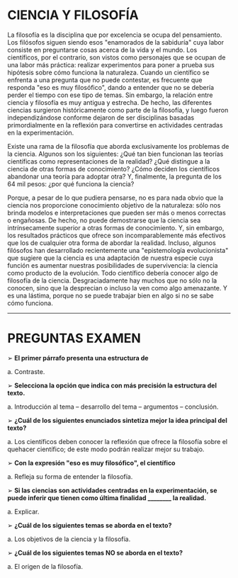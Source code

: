 # CIENCIA Y FILOSOFÍA

La filosofía es la disciplina que por excelencia se ocupa del pensamiento. Los filósofos siguen siendo esos "enamorados de la sabiduría" cuya labor consiste en preguntarse cosas acerca de la vida y el mundo. Los científicos, por el contrario, son vistos como personajes que se ocupan de una labor más práctica: realizar experimentos para poner a prueba sus hipótesis sobre cómo funciona la naturaleza. Cuando un científico se enfrenta a una pregunta que no puede contestar, es frecuente que responda "eso es muy filosófico", dando a entender que no se debería perder el tiempo con ese tipo de temas. Sin embargo, la relación entre ciencia y filosofía es muy antigua y estrecha. De hecho, las diferentes ciencias surgieron históricamente como parte de la filosofía, y luego fueron independizándose conforme dejaron de ser disciplinas basadas primordialmente en la reflexión para convertirse en actividades centradas en la experimentación.

Existe una rama de la filosofía que aborda exclusivamente los problemas de la ciencia. Algunos son los siguientes: ¿Qué tan bien funcionan las teorías científicas como representaciones de la realidad? ¿Qué distingue a la ciencia de otras formas de conocimiento? ¿Cómo deciden los científicos abandonar una teoría para adoptar otra? Y, finalmente, la pregunta de los 64 mil pesos: ¿por qué funciona la ciencia?

Porque, a pesar de lo que pudiera pensarse, no es para nada obvio que la ciencia nos proporcione conocimiento objetivo de la naturaleza: sólo nos brinda modelos e interpretaciones que pueden ser más o menos correctas o engañosas. De hecho, no puede demostrarse que la ciencia sea intrínsecamente superior a otras formas de conocimiento. Y, sin embargo, los resultados prácticos que ofrece son incomparablemente más efectivos que los de cualquier otra forma de abordar la realidad. Incluso, algunos filósofos han desarrollado recientemente una "epistemología evolucionista" que sugiere que la ciencia es una adaptación de nuestra especie cuya función es aumentar nuestras posibilidades de supervivencia: la ciencia como producto de la evolución. Todo científico debería conocer algo de filosofía de la ciencia. Desgraciadamente hay muchos que no sólo no la conocen, sino que la desprecian o incluso la ven como algo amenazante. Y es una lástima, porque no se puede trabajar bien en algo si no se sabe cómo funciona.

---

# PREGUNTAS EXAMEN

➢ **El primer párrafo presenta una estructura de**

a. Contraste.

➢ **Selecciona la opción que indica con más precisión la estructura del texto.**

a. Introducción al tema – desarrollo del tema – argumentos – conclusión.

➢ **¿Cuál de los siguientes enunciados sintetiza mejor la idea principal del texto?**

a. Los científicos deben conocer la reflexión que ofrece la filosofía sobre el quehacer científico; de este modo podrán realizar mejor su trabajo.

➢ **Con la expresión "eso es muy filosófico", el científico**

a. Refleja su forma de entender la filosofía.

➢ **Si las ciencias son actividades centradas en la experimentación, se puede inferir que tienen como última finalidad ________ la realidad.**

a. Explicar.

➢ **¿Cuál de los siguientes temas se aborda en el texto?**

a. Los objetivos de la ciencia y la filosofía.

➢ **¿Cuál de los siguientes temas NO se aborda en el texto?**

a. El origen de la filosofía.
